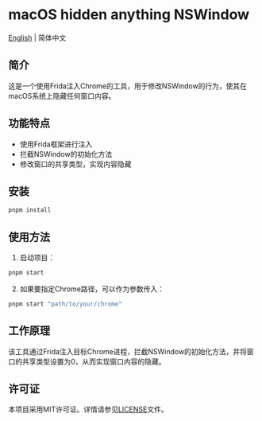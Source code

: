 # macOS hidden anything NSWindow

[English](./README.md) | 简体中文

## 简介

这是一个使用Frida注入Chrome的工具，用于修改NSWindow的行为，使其在macOS系统上隐藏任何窗口内容。

## 功能特点

- 使用Frida框架进行注入
- 拦截NSWindow的初始化方法
- 修改窗口的共享类型，实现内容隐藏

## 安装

```bash
pnpm install
```

## 使用方法

1. 启动项目：

```bash
pnpm start
```

2. 如果要指定Chrome路径，可以作为参数传入：

```bash
pnpm start "path/to/your/chrome"
```

## 工作原理

该工具通过Frida注入目标Chrome进程，拦截NSWindow的初始化方法，并将窗口的共享类型设置为0，从而实现窗口内容的隐藏。

## 许可证

本项目采用MIT许可证。详情请参见[LICENSE](./LICENSE)文件。